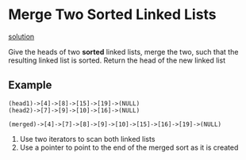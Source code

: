 # Merge Two Sorted Linked Lists
[solution](solution.md)

Give the heads of two __sorted__ linked lists, merge the two, such that
the resulting linked list is sorted. Return the head of the new linked list

## Example
```
(head1)->[4]->[8]->[15]->[19]->(NULL)
(head2)->[7]->[9]->[10]->[16]->(NULL)

(merged)->[4]->[7]->[8]->[9]->[10]->[15]->[16]->[19]->(NULL)
```

1. Use two iterators to scan both linked lists
2. Use a pointer to point to the end of the merged sort as it is created
